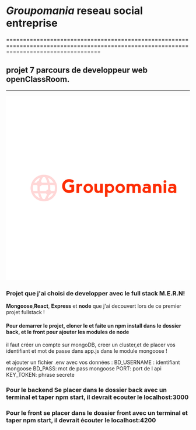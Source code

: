 
# *Groupomania* reseau social entreprise
========================================================================================================================================
## projet 7 parcours de developpeur web openClassRoom.
------------------------------------------------------------------------------------------------------------------------------------------

![This is an image](icon-left-font.png)

### Projet que j'ai choisi de developper avec le full stack M.E.R.N!

**Mongoose**,**React**, **Express** et **node** que j'ai decouvert lors de ce premier projet fullstack !

#### Pour demarrer le projet, cloner le et faite un npm install dans le dossier back, et le front pour ajouter les modules de node

il faut créer un compte sur mongoDB, creer un cluster,et de placer vos identifiant et mot de passe dans app.js dans le module mongoose !

et ajouter un fichier .env avec vos données :
BD_USERNAME : identifiant mongoose 
BD_PASS: mot de pass mongoose
PORT: port de l api
KEY_TOKEN: phrase secrete 

### Pour le backend Se placer dans le dossier back avec un terminal et taper npm start, il devrait ecouter le localhost:3000

### Pour le front se placer dans le dossier front avec un terminal et taper npm start, il devrait écouter le localhost:4200



